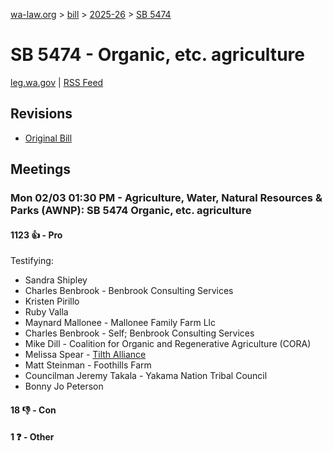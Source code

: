 [wa-law.org](/) > [bill](/bill/) > [2025-26](/bill/2025-26/) > [SB 5474](/bill/2025-26/sb/5474/)

# SB 5474 - Organic, etc. agriculture
[leg.wa.gov](https://app.leg.wa.gov/billsummary?BillNumber=5474&Year=2025&Initiative=false) | [RSS Feed](./rss.xml)

## Revisions
* [Original Bill](1/)

## Meetings
### Mon 02/03 01:30 PM - Agriculture, Water, Natural Resources & Parks (AWNP): SB 5474 Organic, etc. agriculture
#### 1123 👍 - Pro
Testifying:
* Sandra Shipley
* Charles Benbrook - Benbrook Consulting Services
* Kristen Pirillo
* Ruby Valla
* Maynard Mallonee - Mallonee Family Farm Llc
* Charles Benbrook - Self; Benbrook Consulting Services
* Mike Dill - Coalition for Organic and Regenerative Agriculture (CORA)
* Melissa Spear - [Tilth Alliance](/org/tilth_alliance/)
* Matt Steinman - Foothills Farm
* Councilman Jeremy Takala - Yakama Nation Tribal Council
* Bonny Jo Peterson

#### 18 👎 - Con

#### 1 ❓ - Other
